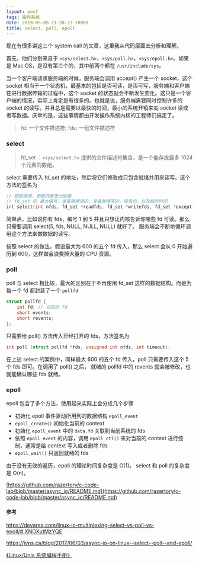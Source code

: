 ```yaml
---
layout: post
tags: 操作系统
date: 2019-05-09 21:28:23 +0800
title: select, poll, epoll
---
```


现在有很多讲这三个 system call 的文章，这里我从代码层面去分析和理解。

首先，他们分别来自于 `<sys/select.h>`，`<sys/poll.h>`，`<sys/epoll.h>`。如果是 Mac OS，是没有第三个的，其中前两个都在 `/usr/include/sys`。

当一个客户端请求服务端的时候，服务端会调用 accept() 产生一个 socket，这个 socket 相当于一个状态机，最基本的包括是否可读，是否可写，服务端和客户端在进行数据传输的过程中，这个 socket 的状态就会不断发生变化。这只是一个客户端的情况，实际上肯定是有很多的。也就是说，服务端需要同时控制许多的 socket 的读写。并且总是需要以最快的时间，最小的系统开销来向 socket 读或者写数据。庆幸的是，这些事情都由开发操作系统内核的工程师们搞定了。

> fd: 一个文件描述符; fds: 一组文件描述符

### select

> fd_set ：`<sys/select.h>` 提供的文件描述符集合，是一个能存放最多 1024 个元素的数组。

select 需要传入 fd_set 的地址，然后将它们修改成只包含就绪并用来读写。这个方法的签名为
```c
// 按照顺序，参数的意思分别是
// fd_set 的 最大编号，准备就绪读的，准备就绪写的，异常的，以及超时时间
int select(int nfds, fd_set *readfds, fd_set *writefds, fd_set *exceptfds, struct timeval *timeout);
```
简单点，比如说你有 fds，编号 1 到 5 并且只想让内核告诉你哪些 fd 可读。那么只需要调用 select(5, fds, NULL, NULL, NULL) 就好了。
服务端会不断地循环调用这个方法来做数据的读写。

按照 select 的做法，假设最大为 600 的五个 fd 传入，那么 select 会从 0 开始遍历到 600，这样做会浪费掉大量的 CPU 资源。

### poll

poll 与 select 相比较，最大的区别在于不再使用 fd_set 这样的数据结构。而是为每一个 fd 都封装了一个 `pollfd`

```c
struct pollfd {
    int fd; // 对应的 fd
    short events;
    short revents;
};
```
只需要给 poll() 方法传入已经打开的 fds，方法签名为

```c
int poll (struct pollfd *fds, unsigned int nfds, int timeout);
```

在上述 select 的案例中，同样最大 600 的五个 fd 传入，poll 只需要传入这个 5 个 fds 即可。在调用了 poll() 之后， 就绪的 pollfd 中的 revents 就会被修改，也就能确认哪些 fds 就绪。

### epoll

epoll 包含了多个方法，使用起来实际上会分成几个步骤

- 初始化 epoll 事件驱动所用到的数据结构 `epoll_event`
- `epoll_create()` 初始化当前的 context
- 初始化 `epoll_event` 中的 `data.fd` 关联到当前系统的 fds
- 依照 `epoll_event` 的内容，调用 `epoll_ctl()` 来对当前的 context 进行控制，通常是给 context 写入或者删除 fds
- `epoll_wait()` 只返回就绪的 fds

由于没有无效的遍历，epoll 的理论时间复杂度是 O(1)。 select 和 poll 的复杂度是 O(n)。

[https://github.com/razertory/c-code-lab/blob/master/async_io/README.md](https://github.com/razertory/c-code-lab/blob/master/async_io/README.md)


#### 参考
https://devarea.com/linux-io-multiplexing-select-vs-poll-vs-epoll/#.XNOXutMzYQE

https://jvns.ca/blog/2017/06/03/async-io-on-linux--select--poll--and-epoll/

[《Linux/Unix 系统编程手册》](https://book.douban.com/subject/25809330/)


